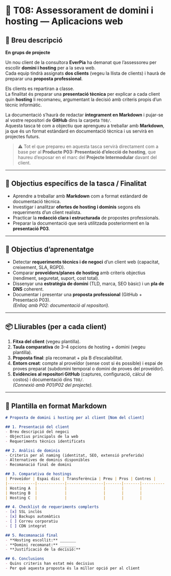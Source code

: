 # 🧩 T08: Assessorament de domini i hosting — Aplicacions web

## 📝 Breu descripció
**En grups de projecte**

Un nou client de la consultora **EverPia** ha demanat que l’assessoreu per escollir **domini i hosting** per a la seva web.  
Cada equip tindrà assignats **dos clients** (vegeu la llista de clients) i haurà de preparar una **proposta professional**.

Els clients es repartiran a classe.  
La finalitat és preparar una **presentació tècnica** per explicar a cada client quin **hosting** li recomaneu, argumentant la decisió amb criteris propis d’un tècnic informàtic.

La documentació s’haurà de redactar **íntegrament en Markdown** i pujar-se al vostre repositori de **GitHub** dins la carpeta `T08/`.  
Aquesta tasca té com a objectiu que aprengueu a treballar amb **Markdown**, ja que és un format estàndard en documentació tècnica i us servirà en projectes futurs.

> ⚠️ Tot el que prepareu en aquesta tasca servirà directament com a base per al **Producte P03: Presentació d’elecció de hosting**, que haureu d’exposar en el marc del **Projecte Intermodular** davant del client.

---

## 🎯 Objectius específics de la tasca / Finalitat
- Aprendre a treballar amb **Markdown** com a format estàndard de documentació tècnica.  
- Investigar i analitzar **ofertes de hosting i dominis** segons els requeriments d’un client realista.  
- Practicar la **redacció clara i estructurada** de propostes professionals.  
- Preparar la documentació que serà utilitzada posteriorment en la **presentació P03**.

---

## 📘 Objectius d’aprenentatge
- Detectar **requeriments tècnics i de negoci** d’un client web (capacitat, creixement, SLA, RGPD).  
- Comparar **proveïdors/planes de hosting** amb criteris objectius (rendiment, seguretat, suport, cost total).  
- Dissenyar una **estratègia de domini** (TLD, marca, SEO bàsic) i un **pla de DNS** coherent.  
- Documentar i presentar una **proposta professional** (GitHub + Presentació P03).  
  *(Enllaç amb P02: documentació al repositori).*

---

## 📦 Lliurables (per a cada client)
1. **Fitxa del client** (vegeu plantilla).  
2. **Taula comparativa** de 3–4 opcions de hosting + domini (vegeu plantilla).  
3. **Proposta final**: pla recomanat + pla B d’escalabilitat.  
4. **Entorn creat**: compte al proveïdor (sense cost si és possible) i espai de proves preparat (subdomini temporal o domini de proves del proveïdor).  
5. **Evidències al repositori GitHub** (captures, configuració, càlcul de costos) i documentació dins `T08/`.  
   *(Connexió amb P01/P02 del projecte).*

---

## 🧩 Plantilla en format Markdown

```markdown
# Proposta de domini i hosting per al client [Nom del client]

## 1. Presentació del client
- Breu descripció del negoci  
- Objectius principals de la web  
- Requeriments tècnics identificats  

## 2. Anàlisi de dominis
- Criteris per al naming (identitat, SEO, extensió preferida)  
- Alternatives de dominis disponibles  
- Recomanació final de domini  

## 3. Comparativa de hostings
| Proveïdor | Espai disc | Transferència | Preu | Pros | Contres |
|------------|------------|----------------|-------|-------|----------|
| Hosting A  |            |                |       |       |          |
| Hosting B  |            |                |       |       |          |
| Hosting C  |            |                |       |       |          |

## 4. Checklist de requeriments complerts
- [x] SSL inclòs  
- [x] Backups automàtics  
- [ ] Correu corporatiu  
- [ ] CDN integrat  

## 5. Recomanació final
- **Hosting escollit:** _______  
- **Domini recomanat:** _______  
- **Justificació de la decisió:**  

## 6. Conclusions
- Quins criteris han estat més decisius  
- Per què aquesta proposta és la millor opció per al client
